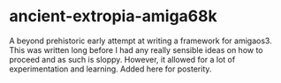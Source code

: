 # ancient-extropia-amiga68k
A beyond prehistoric early attempt at writing a framework for amigaos3. This was written long before I had any really sensible ideas on how to proceed and as such is sloppy. However, it allowed for a lot of experimentation and learning. Added here for posterity.
